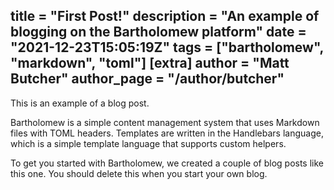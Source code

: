 title = "First Post!"
description = "An example of blogging on the Bartholomew platform"
date = "2021-12-23T15:05:19Z"
tags = ["bartholomew", "markdown", "toml"]
[extra]
author = "Matt Butcher"
author_page = "/author/butcher"
---

This is an example of a blog post.

Bartholomew is a simple content management system that uses Markdown files with TOML
headers. Templates are written in the Handlebars language, which is a simple
template language that supports custom helpers.

To get you started with Bartholomew, we created a couple of blog posts like this
one. You should delete this when you start your own blog.